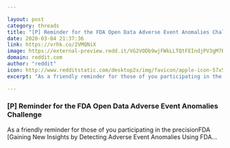 ```yaml
---

layout: post
category: threads
title: "[P] Reminder for the FDA Open Data Adverse Event Anomalies Challenge"
date: 2020-03-04 21:37:36
link: https://vrhk.co/2VMQNiX
image: https://external-preview.redd.it/VG2VODb9wjFWkLLTQtFEIndjPV3gM7EyoV8Dh4lfspY.jpg?width=1200&height=628.272251309&auto=webp&crop=1200:628.272251309,smart&s=03d6889a6c2808f5f9e83707329a69c26c6dce0e
domain: reddit.com
author: "reddit"
icon: http://www.redditstatic.com/desktop2x/img/favicon/apple-icon-57x57.png
excerpt: "As a friendly reminder for those of you participating in the precisionFDA [Gaining New Insights by Detecting Adverse Event Anomalies Using FDA..."

---
```


### [P] Reminder for the FDA Open Data Adverse Event Anomalies Challenge

As a friendly reminder for those of you participating in the precisionFDA [Gaining New Insights by Detecting Adverse Event Anomalies Using FDA...
